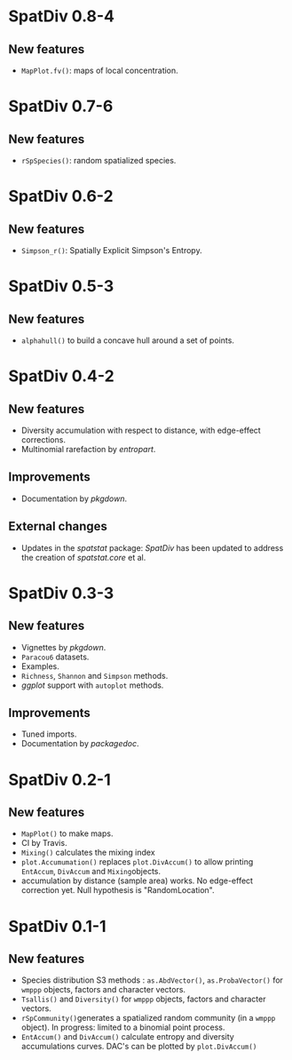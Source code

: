 # SpatDiv 0.8-4

## New features

* `MapPlot.fv()`: maps of local concentration.


# SpatDiv 0.7-6

## New features

* `rSpSpecies()`: random spatialized species.


# SpatDiv 0.6-2

## New features

* `Simpson_r()`: Spatially Explicit Simpson's Entropy.


# SpatDiv 0.5-3

## New features

* `alphahull()` to build a concave hull around a set of points.


# SpatDiv 0.4-2

## New features

* Diversity accumulation with respect to distance, with edge-effect corrections.
* Multinomial rarefaction by _entropart_.

## Improvements

* Documentation by _pkgdown_.

## External changes
 
- Updates in the _spatstat_ package: _SpatDiv_ has been updated to address the creation of _spatstat.core_ et al.


# SpatDiv 0.3-3

## New features

* Vignettes by _pkgdown_.
* `Paracou6` datasets.
* Examples.
* `Richness`, `Shannon` and `Simpson` methods.
* _ggplot_ support with `autoplot` methods.

## Improvements

* Tuned imports.
* Documentation by _packagedoc_.


# SpatDiv 0.2-1

## New features

* `MapPlot()` to make maps.
* CI by Travis.
* `Mixing()` calculates the mixing index
* `plot.Accumumation()` replaces `plot.DivAccum()` to allow printing `EntAccum`, `DivAccum` and `Mixing`objects.
* accumulation by distance (sample area) works. No edge-effect correction yet. Null hypothesis is "RandomLocation".


# SpatDiv 0.1-1

## New features

* Species distribution S3 methods : `as.AbdVector()`, `as.ProbaVector()` for `wmppp` objects, factors and character vectors.
* `Tsallis()` and `Diversity()` for `wmppp` objects, factors and character vectors.
* `rSpCommunity()`generates a spatialized random community (in a `wmppp` object). In progress: limited to a binomial point process.
* `EntAccum()` and `DivAccum()` calculate entropy and diversity accumulations curves. DAC's can be plotted by `plot.DivAccum()`
